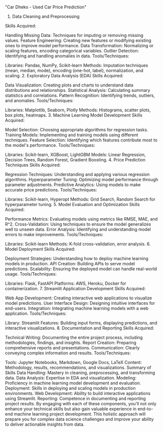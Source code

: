  "Car Dheko - Used Car Price Prediction" 
 
 1. Data Cleaning and Preprocessing

Skills Acquired:

Handling Missing Data: Techniques for imputing or removing missing values.
Feature Engineering: Creating new features or modifying existing ones to improve model performance.
Data Transformation: Normalizing or scaling features, encoding categorical variables.
Outlier Detection: Identifying and handling anomalies in data.
Tools/Techniques:

Libraries: Pandas, NumPy, Scikit-learn
Methods: Imputation techniques (mean, median, mode), encoding (one-hot, label), normalization, and scaling.
2. Exploratory Data Analysis (EDA)
Skills Acquired:

Data Visualization: Creating plots and charts to understand data distributions and relationships.
Statistical Analysis: Calculating summary statistics and correlations.
Pattern Recognition: Identifying trends, outliers, and anomalies.
Tools/Techniques:

Libraries: Matplotlib, Seaborn, Plotly
Methods: Histograms, scatter plots, box plots, heatmaps.
3. Machine Learning Model Development
Skills Acquired:

Model Selection: Choosing appropriate algorithms for regression tasks.
Training Models: Implementing and training models using different techniques.
Feature Selection: Identifying which features contribute most to the model's performance.
Tools/Techniques:

Libraries: Scikit-learn, XGBoost, LightGBM
Models: Linear Regression, Decision Trees, Random Forest, Gradient Boosting.
4. Price Prediction Techniques
Skills Acquired:

Regression Techniques: Understanding and applying various regression algorithms.
Hyperparameter Tuning: Optimizing model performance through parameter adjustments.
Predictive Analytics: Using models to make accurate price predictions.
Tools/Techniques:

Libraries: Scikit-learn, Hyperopt
Methods: Grid Search, Random Search for hyperparameter tuning.
5. Model Evaluation and Optimization
Skills Acquired:

Performance Metrics: Evaluating models using metrics like RMSE, MAE, and R^2.
Cross-Validation: Using techniques to ensure the model generalizes well to unseen data.
Error Analysis: Identifying and understanding model errors to make improvements.
Tools/Techniques:

Libraries: Scikit-learn
Methods: K-fold cross-validation, error analysis.
6. Model Deployment
Skills Acquired:

Deployment Strategies: Understanding how to deploy machine learning models in production.
API Creation: Building APIs to serve model predictions.
Scalability: Ensuring the deployed model can handle real-world usage.
Tools/Techniques:

Libraries: Flask, FastAPI
Platforms: AWS, Heroku, Docker for containerization.
7. Streamlit Application Development
Skills Acquired:

Web App Development: Creating interactive web applications to visualize model predictions.
User Interface Design: Designing intuitive interfaces for end-users.
Integration: Integrating machine learning models with a web application.
Tools/Techniques:

Library: Streamlit
Features: Building input forms, displaying predictions, and interactive visualizations.
8. Documentation and Reporting
Skills Acquired:

Technical Writing: Documenting the entire project process, including methodologies, findings, and insights.
Report Creation: Preparing comprehensive reports and presentations.
Communication: Clearly conveying complex information and results.
Tools/Techniques:

Tools: Jupyter Notebooks, Markdown, Google Docs, LaTeX
Content: Methodology, results, recommendations, and visualizations.
Summary of Skills
Data Handling: Mastery in cleaning, preprocessing, and transforming data.
Data Analysis: Expertise in EDA and visualization.
Modeling: Proficiency in machine learning model development and evaluation.
Deployment: Skills in deploying and scaling models in production environments.
Web Development: Ability to build interactive applications using Streamlit.
Reporting: Competence in documenting and reporting project results.
By engaging with each of these components, you’ll not only enhance your technical skills but also gain valuable experience in end-to-end machine learning project development. This holistic approach will prepare you for complex data science challenges and improve your ability to deliver actionable insights from data.












